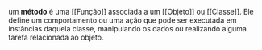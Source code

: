um **método** é uma [[Função]] associada a um [[Objeto]] ou [[Classe]]. Ele define um comportamento ou uma ação que pode ser executada em instâncias daquela classe, manipulando os dados ou realizando alguma tarefa relacionada ao objeto.